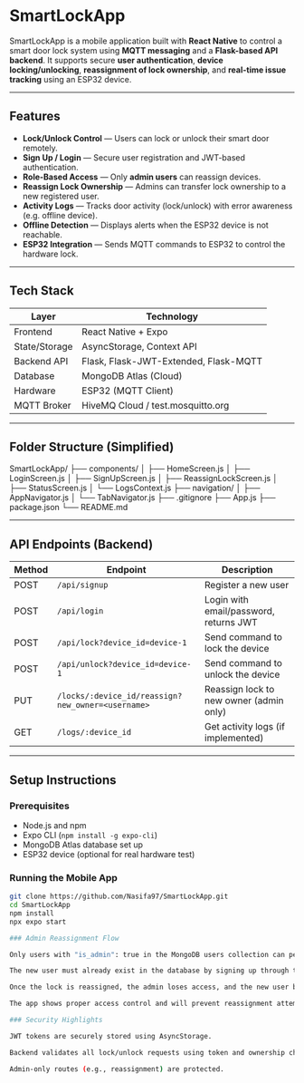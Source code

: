 #  SmartLockApp

SmartLockApp is a mobile application built with **React Native** to control a smart door lock system using **MQTT messaging** and a **Flask-based API backend**. It supports secure **user authentication**, **device locking/unlocking**, **reassignment of lock ownership**, and **real-time issue tracking** using an ESP32 device.

---

##  Features

- **Lock/Unlock Control** — Users can lock or unlock their smart door remotely.
- **Sign Up / Login** — Secure user registration and JWT-based authentication.
- **Role-Based Access** — Only **admin users** can reassign devices.
- **Reassign Lock Ownership** — Admins can transfer lock ownership to a new registered user.
- **Activity Logs** — Tracks door activity (lock/unlock) with error awareness (e.g. offline device).
- **Offline Detection** — Displays alerts when the ESP32 device is not reachable.
- **ESP32 Integration** — Sends MQTT commands to ESP32 to control the hardware lock.

---

##  Tech Stack

| Layer         | Technology                        |
|---------------|-----------------------------------|
| Frontend      | React Native + Expo               |
| State/Storage | AsyncStorage, Context API         |
| Backend API   | Flask, Flask-JWT-Extended, Flask-MQTT |
| Database      | MongoDB Atlas (Cloud)             |
| Hardware      | ESP32 (MQTT Client)               |
| MQTT Broker   | HiveMQ Cloud / test.mosquitto.org |

---

##  Folder Structure (Simplified)

SmartLockApp/
├── components/
│ ├── HomeScreen.js
│ ├── LoginScreen.js
│ ├── SignUpScreen.js
│ ├── ReassignLockScreen.js
│ ├── StatusScreen.js
│ └── LogsContext.js
├── navigation/
│ ├── AppNavigator.js
│ └── TabNavigator.js
├── .gitignore
├── App.js
├── package.json
└── README.md

---

##  API Endpoints (Backend)

| Method | Endpoint                             | Description                        |
|--------|--------------------------------------|------------------------------------|
| POST   | `/api/signup`                        | Register a new user                |
| POST   | `/api/login`                         | Login with email/password, returns JWT |
| POST   | `/api/lock?device_id=device-1`       | Send command to lock the device    |
| POST   | `/api/unlock?device_id=device-1`     | Send command to unlock the device  |
| PUT    | `/locks/:device_id/reassign?new_owner=<username>` | Reassign lock to new owner (admin only) |
| GET    | `/logs/:device_id`                   | Get activity logs (if implemented) |

---

##  Setup Instructions

### Prerequisites

- Node.js and npm
- Expo CLI (`npm install -g expo-cli`)
- MongoDB Atlas database set up
- ESP32 device (optional for real hardware test)

### Running the Mobile App

```bash
git clone https://github.com/Nasifa97/SmartLockApp.git
cd SmartLockApp
npm install
npx expo start

### Admin Reassignment Flow

Only users with "is_admin": true in the MongoDB users collection can perform reassignment.

The new user must already exist in the database by signing up through the app.

Once the lock is reassigned, the admin loses access, and the new user becomes the owner.

The app shows proper access control and will prevent reassignment attempts from non-admins.

### Security Highlights

JWT tokens are securely stored using AsyncStorage.

Backend validates all lock/unlock requests using token and ownership check.

Admin-only routes (e.g., reassignment) are protected.
